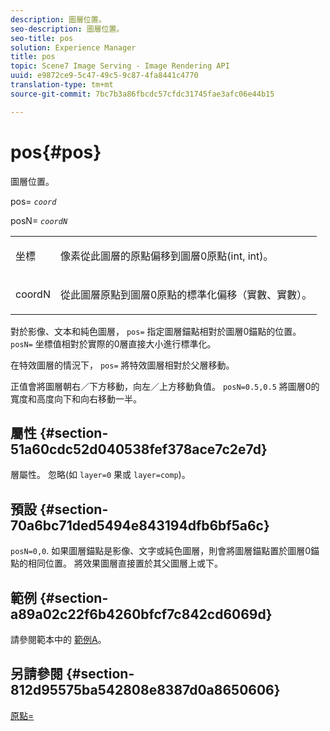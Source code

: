 ```yaml
---
description: 圖層位置。
seo-description: 圖層位置。
seo-title: pos
solution: Experience Manager
title: pos
topic: Scene7 Image Serving - Image Rendering API
uuid: e9872ce9-5c47-49c5-9c87-4fa8441c4770
translation-type: tm+mt
source-git-commit: 7bc7b3a86fbcdc57cfdc31745fae3afc06e44b15

---
```



# pos{#pos}

圖層位置。

pos= *`coord`*

posN= *`coordN`*

<table id="simpletable_754F76EE00BF4129B07502647FF172B7"> 
 <tr class="strow"> 
  <td class="stentry"> <p><span class="varname"> 坐標</span> </p> </td> 
  <td class="stentry"> <p>像素從此圖層的原點偏移到圖層0原點(int, int)。 </p></td> 
 </tr> 
 <tr class="strow"> 
  <td class="stentry"> <p><span class="varname"> coordN</span> </p></td> 
  <td class="stentry"> <p>從此圖層原點到圖層0原點的標準化偏移（實數、實數）。 </p></td> 
 </tr> 
</table>

對於影像、文本和純色圖層， `pos=` 指定圖層錨點相對於圖層0錨點的位置。 `posN=` 坐標值相對於實際的0層直接大小進行標準化。

在特效圖層的情況下， `pos=` 將特效圖層相對於父層移動。

正值會將圖層朝右／下方移動，向左／上方移動負值。 `posN=0.5,0.5` 將圖層0的寬度和高度向下和向右移動一半。

## 屬性 {#section-51a60cdc52d040538fef378ace7c2e7d}

層屬性。 忽略(如 `layer=0` 果或 `layer=comp`)。

## 預設 {#section-70a6bc71ded5494e843194dfb6bf5a6c}

`posN=0,0`. 如果圖層錨點是影像、文字或純色圖層，則會將圖層錨點置於圖層0錨點的相同位置。 將效果圖層直接置於其父圖層上或下。

## 範例 {#section-a89a02c22f6b4260bfcf7c842cd6069d}

請參閱範本中的 [範例A](../../../../../is-api/http-ref/image-serving-api-ref/c-http-protocol-reference/c-templates/c-templates.md#concept-3cd2d2adae0e41b2979b9640244d4d3e)。

## 另請參閱 {#section-812d95575ba542808e8387d0a8650606}

[原點=](../../../../../is-api/http-ref/image-serving-api-ref/c-http-protocol-reference/c-command-reference/r-origin.md#reference-e11c7ac06e2240cc884c3fec98f05138)
